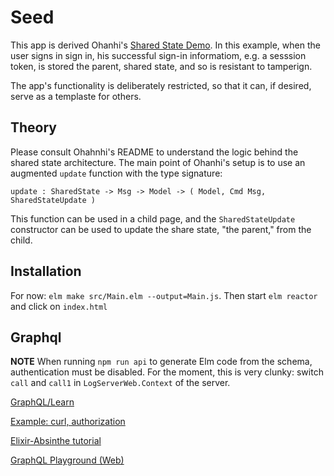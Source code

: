 # Seed

This app is derived Ohanhi's [Shared State Demo](https://github.com/ohanhi/elm-shared-state).  In this example, when the user signs in sign in, his successful sign-in informatiom, e.g. a sesssion token, is stored the parent, shared state, and so is resistant to tamperign.

The app's functionality is deliberately restricted, so that it can, if desired, serve as a templaste for others.

## Theory

Please consult Ohahnhi's README to understand the logic behind the shared state architecture.  The main point of Ohanhi's setup is to use an augmented `update` function with the type signature:

```
update : SharedState -> Msg -> Model -> ( Model, Cmd Msg, SharedStateUpdate )

```

This function can be used in a child page, and the `SharedStateUpdate` constructor can be used to update the share state, "the parent," from the child.


## Installation

For now: `elm make src/Main.elm --output=Main.js`.  Then start `elm reactor` and click on `index.html`


## Graphql

**NOTE**  When running `npm run api` to generate Elm code
from the schema, authentication must be disabled.  For
the moment, this is very clunky: switch `call` and `call1`
in `LogServerWeb.Context` of the server.

[GraphQL/Learn](https://graphql.github.io/learn/queries/)

[Example: curl, authorization](https://developer.github.com/v4/guides/intro-to-graphql/)

[Elixir-Absinthe tutorial](https://www.howtographql.com/graphql-elixir/0-introduction/)

[GraphQL Playground (Web)](https://www.graphqlbin.com/v2/new)